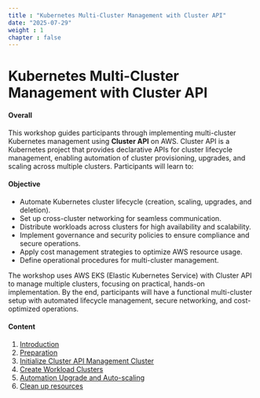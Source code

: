 ```yaml
---
title : "Kubernetes Multi-Cluster Management with Cluster API"
date: "2025-07-29"
weight : 1 
chapter : false
---
```

# Kubernetes Multi-Cluster Management with Cluster API

#### Overall

This workshop guides participants through implementing multi-cluster Kubernetes management using **Cluster API** on AWS. Cluster API is a Kubernetes project that provides declarative APIs for cluster lifecycle management, enabling automation of cluster provisioning, upgrades, and scaling across multiple clusters. Participants will learn to:
#### Objective
- Automate Kubernetes cluster lifecycle (creation, scaling, upgrades, and deletion).
- Set up cross-cluster networking for seamless communication.
- Distribute workloads across clusters for high availability and scalability.
- Implement governance and security policies to ensure compliance and secure operations.
- Apply cost management strategies to optimize AWS resource usage.
- Define operational procedures for multi-cluster management.

The workshop uses AWS EKS (Elastic Kubernetes Service) with Cluster API to manage multiple clusters, focusing on practical, hands-on implementation. By the end, participants will have a functional multi-cluster setup with automated lifecycle management, secure networking, and cost-optimized operations.

#### Content
 1. [Introduction ](1-introduce/)   
 2. [Preparation](2-prerequiste/)
 3. [Initialize Cluster API Management Cluster](3-iniclusters/)
 4. [Create Workload Clusters](4-creclusters/)
 5. [Automation Upgrade and Auto-scaling](5-upgrade_scaling/)
 6. [Clean up resources](6-cleanup/)

